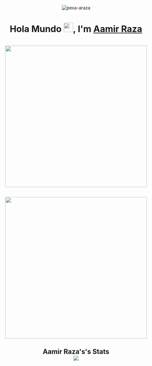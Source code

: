<p align="center"> <img src="https://komarev.com/ghpvc/?username=pexa-araza" alt="pexa-araza"/></p>

<h1 align="center"> Hola Mundo <img width="30px" src="https://github.com/pexa-araza/pexa-araza/blob/master/assets/gifs/hi.gif">, I'm <a href="https://arsh.dev"> Aamir Raza </a></h1>

<p align="center">
  <br><img src="https://github.com/pexa-araza/pexa-araza/blob/master/assets/gifs/developer.gif" width="450px">
</p>

<p align="center">
  <br><img src="https://github.com/pexa-araza/pexa-araza/blob/master/assets/gifs/snake.svg" width="450px">
</p>

<h2 align="center"> Aamir Raza's's Stats
  <br><img src="https://github.com/pexa-araza/pexa-araza/blob/master/github-metrics.svg"><br> 
</h2>
